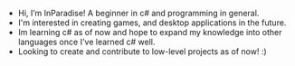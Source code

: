 - Hi, I’m InParadise! A beginner in c# and programming in general.
- I'm interested in creating games, and desktop applications in the future.
- Im learning c# as of now and hope to expand my knowledge into other languages once I've learned c# well.
- Looking to create and contribute to low-level projects as of now! :)
